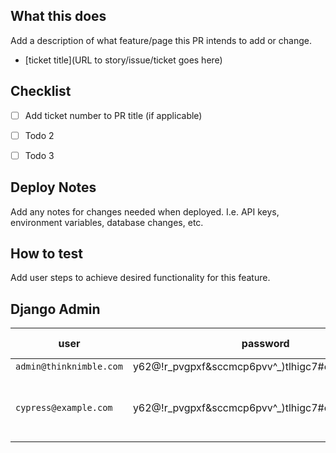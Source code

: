 ## What this does

Add a description of what feature/page this PR intends to add or change.

- [ticket title](URL to story/issue/ticket goes here)

## Checklist
- [ ] Add ticket number to PR title (if applicable)
- [ ] Todo 2
- [ ] Todo 3


## Deploy Notes

Add any notes for changes needed when deployed. I.e. API keys, environment variables, database changes, etc.

## How to test

Add user steps to achieve desired functionality for this feature.

## Django Admin
| user | password | has admin | notes |
| --- | --- | --- | --- |
| `admin@thinknimble.com` | y62@!r_pvgpxf&sccmcp6pvv^_)tlhigc7#e7)!@k^zir$__ci | :white_check_mark: | |
| `cypress@example.com` | y62@!r_pvgpxf&sccmcp6pvv^_)tlhigc7#e7)!@k^zir$__ci | :x: | Only use for automated E2E testing |
